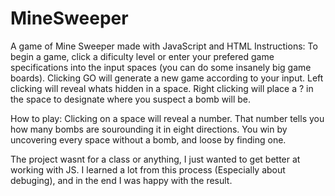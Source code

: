 # MineSweeper
A game of Mine Sweeper made with JavaScript and HTML
Instructions:
To begin a game, click a dificulty level or enter your prefered game specifications into the input spaces (you can do some insanely big game boards).
Clicking GO will generate a new game according to your input. 
Left clicking will reveal whats hidden in a space.
Right clicking will place a ? in the space to designate where you suspect a bomb will be.

How to play:
Clicking on a space will reveal a number. That number tells you how many bombs are sourounding it in eight directions.
You win by uncovering every space without a bomb, and loose by finding one.


The project wasnt for a class or anything, I just wanted to get better at working with JS. I learned a lot from this process (Especially about debuging), and in the end I was happy with the result. 

